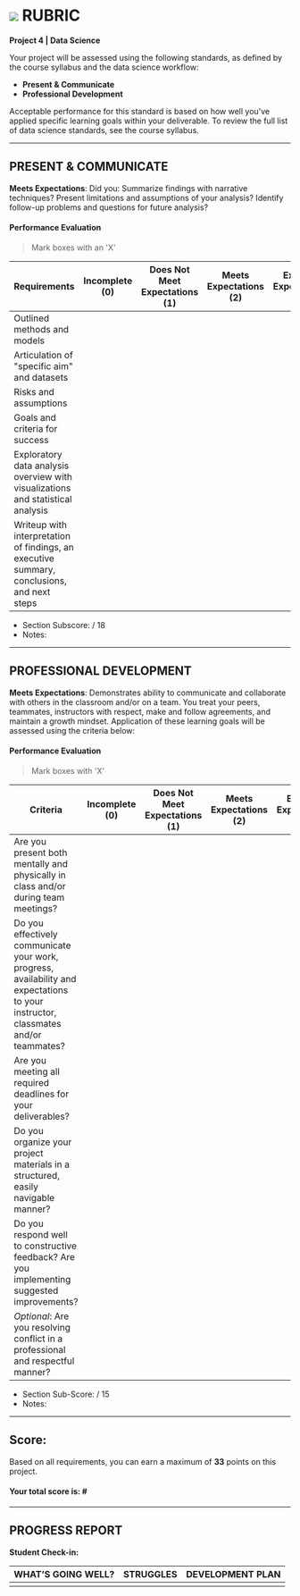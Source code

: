 # ![](https://ga-dash.s3.amazonaws.com/production/assets/logo-9f88ae6c9c3871690e33280fcf557f33.png) RUBRIC
**Project 4 | Data Science** 	 						

Your project will be assessed using the following standards, as defined by the course syllabus and the data science workflow:

- **Present & Communicate**
- **Professional Development**

Acceptable performance for this standard is based on how well you've applied specific learning goals within your deliverable. To review the full list of data science standards, see the course syllabus.

---

## PRESENT & COMMUNICATE
**Meets Expectations**: Did you: Summarize findings with narrative techniques? Present limitations and assumptions of your analysis? Identify follow-up problems and questions for future analysis?

#### Performance Evaluation
> Mark boxes with an 'X'

| Requirements | Incomplete (0) | Does Not Meet Expectations (1) | Meets Expectations (2) | Exceeds Expectations (3) |
|---|---|---|---|---|
| Outlined methods and models | | | | |
| Articulation of "specific aim" and datasets | | | | |
| Risks and assumptions | | | | |
| Goals and criteria for success | | | | |
| Exploratory data analysis overview with visualizations and statistical analysis | | | | |
| Writeup with interpretation of findings, an executive summary, conclusions, and next steps | | | | |

- Section Subscore:  / 18
- Notes:


---

## PROFESSIONAL DEVELOPMENT
**Meets Expectations**: Demonstrates ability to communicate and collaborate with others in the classroom and/or on a team. You treat your peers, teammates, instructors with respect, make and follow agreements, and maintain a growth mindset. Application of these learning goals will be assessed using the criteria below:

#### Performance Evaluation
> Mark boxes with 'X'

| Criteria | Incomplete (0) | Does Not Meet Expectations (1) | Meets Expectations (2) | Exceeds Expectations (3) |
|---|---|---|---|---|
| Are you present both mentally and physically in class and/or during team meetings? | | | | |
| Do you effectively communicate your work, progress, availability and expectations to your instructor, classmates and/or teammates? | | | | |
| Are you meeting all required deadlines for your deliverables? | | | | |
| Do you organize your project materials in a structured, easily navigable manner? | | | | |
| Do you respond well to constructive feedback? Are you implementing suggested improvements? | | | | |
| *Optional*: Are you resolving conflict in a professional and respectful manner? | | | | |

- Section Sub-Score:  / 15
- Notes:

---

## Score:
Based on all requirements, you can earn a maximum of  **33**  points on this project. 

#### Your total score is: **#**


---

## PROGRESS REPORT
**Student Check-in:**

|WHAT’S GOING WELL?|STRUGGLES|DEVELOPMENT PLAN|
|---|---|---|
| | | |

